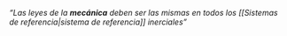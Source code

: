*“Las leyes de la **mecánica** deben ser las mismas en todos los [[Sistemas de referencia|sistema de referencia]] inerciales”*

